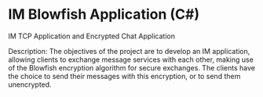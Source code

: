 # IM Blowfish Application (C#)
IM TCP Application and Encrypted Chat Application

Description:
The objectives of the project are to develop an IM application, allowing clients to 
exchange message services with each other, making use of the Blowfish encryption 
algorithm for secure exchanges. The clients have the choice to send their messages 
with this encryption, or to send them unencrypted.
